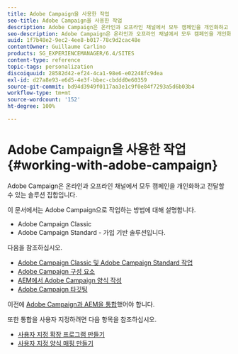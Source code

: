 ```yaml
---
title: Adobe Campaign을 사용한 작업
seo-title: Adobe Campaign을 사용한 작업
description: Adobe Campaign은 온라인과 오프라인 채널에서 모두 캠페인을 개인화하고 전달할 수 있는 솔루션 집합입니다
seo-description: Adobe Campaign은 온라인과 오프라인 채널에서 모두 캠페인을 개인화하고 전달할 수 있는 솔루션 집합입니다
uuid: 1f7b48e2-9ec2-4ee8-b017-78c9d2cac48e
contentOwner: Guillaume Carlino
products: SG_EXPERIENCEMANAGER/6.4/SITES
content-type: reference
topic-tags: personalization
discoiquuid: 28582d42-ef24-4ca1-98e6-e02248fc9dea
exl-id: d27a8e93-e6d5-4e3f-bbec-cbddd0e60359
source-git-commit: bd94d3949f0117aa3e1c9f0e84f7293a5d6b03b4
workflow-type: tm+mt
source-wordcount: '152'
ht-degree: 100%

---
```


# Adobe Campaign을 사용한 작업{#working-with-adobe-campaign}

Adobe Campaign은 온라인과 오프라인 채널에서 모두 캠페인을 개인화하고 전달할 수 있는 솔루션 집합입니다.

이 문서에서는 Adobe Campaign으로 작업하는 방법에 대해 설명합니다.

* Adobe Campaign Classic
* Adobe Campaign Standard - 가입 기반 솔루션입니다.

다음을 참조하십시오.

* [Adobe Campaign Classic 및 Adobe Campaign Standard 작업](/help/sites-authoring/campaign.md)
* [Adobe Campaign 구성 요소](/help/sites-authoring/adobe-campaign-components.md)
* [AEM에서 Adobe Campaign 양식 작성](/help/sites-authoring/adobe-campaign-forms.md)
* [Adobe Campaign 타깃팅](/help/sites-authoring/target-adobe-campaign.md)

이전에 [Adobe Campaign과 AEM을 통합](/help/sites-administering/campaign.md)했어야 합니다.

또한 통합을 사용자 지정하려면 다음 항목을 참조하십시오.

* [사용자 지정 확장 프로그램 만들기](/help/sites-developing/extending-campaign-extensions.md)
* [사용자 지정 양식 매핑 만들기](/help/sites-developing/extending-campaign-form-mapping.md)
